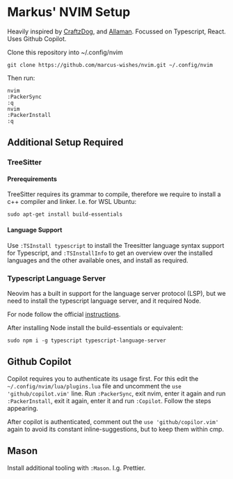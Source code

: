 # Markus' NVIM Setup
Heavily inspired by [CraftzDog](https://github.com/craftzdog/dotfiles-public/tree/master/.config/nvim), and [Allaman](https://github.com/Allaman/nvim).
Focussed on Typescript, React.
Uses Github Copilot.

Clone this repository into ~/.config/nvim
```
git clone https://github.com/marcus-wishes/nvim.git ~/.config/nvim
```

Then run:
```
nvim
:PackerSync
:q
nvim
:PackerInstall
:q
```

## Additional Setup Required

### TreeSitter

#### Prerequirements
TreeSitter requires its grammar to compile, therefore we require to install a c++ compiler and linker. 
I.e. for  WSL Ubuntu:

```
sudo apt-get install build-essentials
```

#### Language Support
Use `:TSInstall typescript` to install the Treesitter language syntax support for Typescript, and `:TSInstallInfo` to get an overview over the installed languages and the other available ones, and install as required.

### Typescript Language Server
Neovim has a built in support for the language server protocol (LSP), but we need to install the typescript language server, and it required Node.

For node follow the official [instructions](https://nodejs.org/en/). 

After installing Node install the build-essentials or equivalent:

```
sudo npm i -g typescript typescript-language-server
```

## Github Copilot
Copilot requires you to authenticate its usage first. For this edit the `~/.config/nvim/lua/plugins.lua` file and uncomment the `use 'github/copilot.vim'` line. 
Run `:PackerSync`, exit nvim, enter it again and run `:PackerInstall`, exit it again, enter it and run `:Copilot`. Follow the steps appearing.

After copilot is authenticated, comment out the `use 'github/copilor.vim'` again to avoid its constant inline-suggestions, but to keep them within cmp.

## Mason
Install additional tooling with `:Mason`.
I.g. Prettier.


